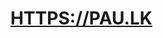 # [HTTPS://PAU.LK](HTTPS://PAU.LK)
<!--
                                      metaname=
                                  "viewport"content
                              ="width=device-width,ini
                      tial-scale=1.0"           ><html><
                   head><title>P                  AU.LK</
                 title><body><ta                   blewid
                 th="100%"height=                   "100%
                 "><tr><td>< divali    gn="center"  ><H1>
                 <fontface="CourierN ew"><big><big>< font
                 size="6"><fontcol  or="#ff00ff"><H1>PAU.
                LK</H  1></font></  font></big></big></fo
               nt></H1></div></td>< /tr></table ></body><
              /html>paulkhttps://   github.com/kalupa<met
             aname="viewport"content="width=devic  e-wid
            th,in          itial-scale=1.0"><     html><
           head>                      <title>     PAU.LK
          </titl                                 e><bod
         y><tab                                 lewidt
        h="100                                  %"heig
        ht="1                      00%"        ><tr><
        td><                      dival ign   ="cent
        er">                      <H1><fontf  ace="                         CourierNe
       w"><b                      ig><big><  fonts                        ize="6"><fon
       tcolo                     r="#ff00ff "><H1                       >PAU.L    K</H
       1></f                     ont></fon  t></b                     ig></bi    g></f
       ont><                    /H1></div  ></td>                   </tr></     table
       ></bo                    dy></htm   l>paulkhttps://githu   b.com/k     alupa
        <met                   aname="v    iewport"content="width=devic      e-wid
        th,i                   nitial-     scale   =1.0"   ><html><he      ad><ti
        tle>                  PAU.LK</      tit   le><body><tablewi      dth="1
        00%"h               eight ="100         %"><tr><td><divali     gn="cen
         ter"             ><H1>  <fontfa         ce="CourierNew"><bi   g><big><
         fonts            ize="6"><fontc                     olor="#f    f00ff"><H
          1>PAU            .LK</H1></fo              nt><       /font>  </bi g></b
          ig></f              ont>                   </H1        ></div  ></td></
           tr></t                                abl              e></b    ody>
            </html>p                            aulk              https     ://g
               ithub.c                          om/k              alupa<metaname
     ="v        iewport"co                       nten           t="width=device
    -width,    initial-scale=1.0                  "><         html><h    e
    ad><title>PAU. LK</title><body><tabl           ewid    th="100
    %"he ight="100%"><t    r><td><divalign ="center"><H1><fontfa
     ce="  CourierNew         "><big><big ><fontsize="6"><fon
      tcol   or="#f         f00ff"><H1>P AU.LK </H1></font
       ></font></           big></big><  /fon
        t></H1>              </div></   td><
          /tr                ></tab    le><
                              /body>  </ht
                               ml>paulkht
                                 tps://g
                                   ith
-->
